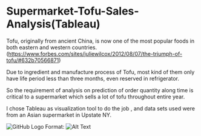 # Supermarket-Tofu-Sales-Analysis(Tableau)

Tofu, originally from ancient China, is now one of the most popular foods in both eastern and western countries.(https://www.forbes.com/sites/juliewilcox/2012/08/07/the-triumph-of-tofu/#632b70566871)

Due to ingredient and manufacture process of Tofu, most kind of them only have life period less than three months, even reserved in refrigerator.

So the requirement of analysis on prediction of order quantity along time is critical to a supermarket which sells a lot of tofu throughout entire year.

I chose Tableau as visualization tool to do the job , and data sets used were from an Asian supermarket in Upstate NY.

![GitHub Logo](/images/logo.png)
Format: ![Alt Text](url)
